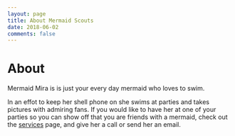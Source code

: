 ```yaml
---
layout: page
title: About Mermaid Scouts
date: 2018-06-02
comments: false
---
```

    
# About

Mermaid Mira is is just your every day mermaid who loves to swim.

In an effot to keep her shell phone on she swims at parties and takes pictures with admiring fans. If you would like to have her at one of your parties so you can show off that you are friends with a mermaid, check out the <a href="\services\">services</a> page, and give her a call or send her an email.




<!-- ## Preview

{% capture images %}
    /assets/img/child-mermaid.jpg
{% endcapture %}
{% include gallery images=images caption="Screenshots of Moon Theme" cols=2 %} -->
